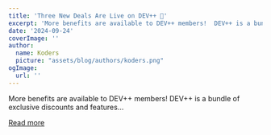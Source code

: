 ```yaml
---
title: 'Three New Deals Are Live on DEV++ 🎉'
excerpt: 'More benefits are available to DEV++ members!  DEV++ is a bundle of exclusive discounts and features...'
date: '2024-09-24'
coverImage: ''
author:
  name: Koders
  picture: "assets/blog/authors/koders.png"
ogImage:
  url: ''
---
```


More benefits are available to DEV++ members!  DEV++ is a bundle of exclusive discounts and features...

[Read more](https://dev.to/devteam/three-new-deals-are-live-on-dev-31n6)
